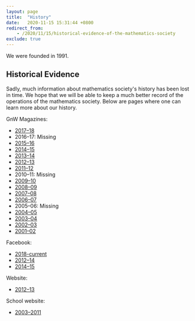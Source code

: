 ```yaml
---
layout: page
title:  "History"
date:   2020-11-15 15:31:44 +0800
redirect_from: 
    - /2020/11/15/historical-evidence-of-the-mathematics-society
exclude: true
---
```


We were founded in 1991.

## Historical Evidence

Sadly, much information about mathematics society's history has been lost in time. We hope that we will be able to keep a much better record of the operations of the mathematics society. Below are pages where one can learn more about our history.

GnW Magazines:

* [2017–18](/download/history/1718/green_and_white_magazine-1718.pdf)
* 2016–17: Missing
* [2015–16](/download/history/1516/green_and_white_magazine-1516.pdf)
* [2014–15](/download/history/1415/green_and_white_magazine-1415.pdf)
* [2013–14](/download/history/1314/green_and_white_magazine-1314.pdf)
* [2012–13](/download/history/1213/green_and_white_magazine-1213.pdf)
* [2011–12](/download/history/1112/green_and_white_magazine-1112.pdf)
* 2010–11: Missing
* [2009–10](/download/history/0910/green_and_white_magazine-0910.pdf)
* [2008–09](/download/history/0809/green_and_white_magazine-0809.pdf)
* [2007–08](/download/history/0708/green_and_white_magazine-0708.pdf)
* [2006–07](/download/history/0607/green_and_white_magazine-0607.pdf)
* 2005–06: Missing
* [2004–05](/download/history/0405/green_and_white_magazine-0405.pdf)
* [2003–04](/download/history/0304/green_and_white_magazine-0304.pdf)
* [2002–03](/download/history/0203/green_and_white_magazine-0203.pdf)
* [2001–02](/download/history/0102/2002_GnW_Magazine.jpg)

Facebook:

* [2018-current](https://www.facebook.com/sjcmathssoc/)
* [2012–14](https://www.facebook.com/SJCMathematicsSociety20122013/)
* [2014–15](https://www.facebook.com/sjcmathsoc201415/)

Website:

* [2012–13](https://liveoles.wixsite.com/sjcmathsoc)

School website:

* [2003–2011](https://web.archive.org/web/2011*/https://www.sjc.edu.hk/~mathsoc/)

